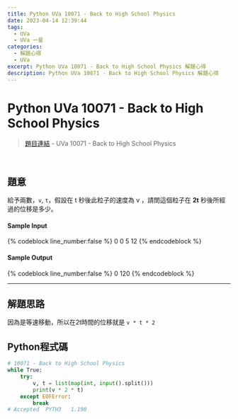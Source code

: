 ```yaml
---
title: Python UVa 10071 - Back to High School Physics
date: 2023-04-14 12:39:44
tags:
  - UVa
  - UVa 一星
categories:
  - 解題心得
  - UVa
excerpt: Python UVa 10071 - Back to High School Physics 解題心得
description: Python UVa 10071 - Back to High School Physics 解題心得
---
```

# Python UVa 10071 - Back to High School Physics

>[題目連結](https://onlinejudge.org/index.php?option=com_onlinejudge&Itemid=8&category=24&page=show_problem&problem=1012) - UVa 10071 - Back to High School Physics
<br/>

## 題意
給予兩數，`v`, `t`，假設在 t 秒後此粒子的速度為 v ，請問這個粒子在 **2t** 秒後所經過的位移是多少。


#### Sample Input
{% codeblock line_number:false %}
0 0
5 12
{% endcodeblock %}

#### Sample Output
{% codeblock line_number:false %}
0
120
{% endcodeblock %}

---

## 解題思路
因為是等速移動，所以在2t時間的位移就是 `v * t * 2`


## Python程式碼
```python
# 10071 - Back to High School Physics
while True:
    try:
        v, t = list(map(int, input().split()))
        print(v * 2 * t)
    except EOFError:
        break
# Accepted	PYTH3	1.190
```
